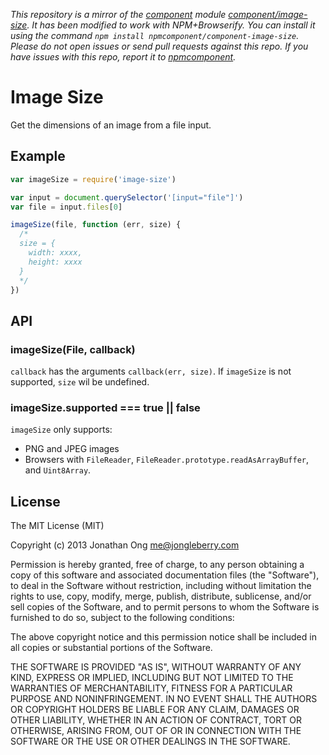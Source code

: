 *This repository is a mirror of the [component](http://component.io) module [component/image-size](http://github.com/component/image-size). It has been modified to work with NPM+Browserify. You can install it using the command `npm install npmcomponent/component-image-size`. Please do not open issues or send pull requests against this repo. If you have issues with this repo, report it to [npmcomponent](https://github.com/airportyh/npmcomponent).*
# Image Size

Get the dimensions of an image from a file input.

## Example

```js
var imageSize = require('image-size')

var input = document.querySelector('[input="file"]')
var file = input.files[0]

imageSize(file, function (err, size) {
  /*
  size = {
    width: xxxx,
    height: xxxx
  }
  */
})
````

## API

### imageSize(File, callback)

`callback` has the arguments `callback(err, size)`.
If `imageSize` is not supported, `size` wil be undefined.

### imageSize.supported === true || false

`imageSize` only supports:

- PNG and JPEG images
- Browsers with `FileReader`, `FileReader.prototype.readAsArrayBuffer`, and `Uint8Array`.

## License

The MIT License (MIT)

Copyright (c) 2013 Jonathan Ong me@jongleberry.com

Permission is hereby granted, free of charge, to any person obtaining a copy
of this software and associated documentation files (the "Software"), to deal
in the Software without restriction, including without limitation the rights
to use, copy, modify, merge, publish, distribute, sublicense, and/or sell
copies of the Software, and to permit persons to whom the Software is
furnished to do so, subject to the following conditions:

The above copyright notice and this permission notice shall be included in
all copies or substantial portions of the Software.

THE SOFTWARE IS PROVIDED "AS IS", WITHOUT WARRANTY OF ANY KIND, EXPRESS OR
IMPLIED, INCLUDING BUT NOT LIMITED TO THE WARRANTIES OF MERCHANTABILITY,
FITNESS FOR A PARTICULAR PURPOSE AND NONINFRINGEMENT. IN NO EVENT SHALL THE
AUTHORS OR COPYRIGHT HOLDERS BE LIABLE FOR ANY CLAIM, DAMAGES OR OTHER
LIABILITY, WHETHER IN AN ACTION OF CONTRACT, TORT OR OTHERWISE, ARISING FROM,
OUT OF OR IN CONNECTION WITH THE SOFTWARE OR THE USE OR OTHER DEALINGS IN
THE SOFTWARE.